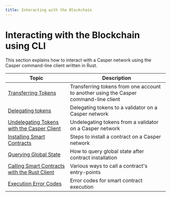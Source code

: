 ```yaml
---
title: Interacting with the Blockchain
---
```


# Interacting with the Blockchain using CLI

This section explains how to interact with a Casper network using the Casper command-line client written in Rust.

| Topic                    | Description                         |
| ------------------------ | ----------------------------------- |
| [Transferring Tokens](./transfers/index.md) | Transferring tokens from one account to another using the Casper command-line client |
| [Delegating tokens](./delegate.md) | Delegating tokens to a validator on a Casper network |
| [Undelegating Tokens with the Casper Client](./undelegate.md) | Undelegating tokens from a validator on a Casper network |
| [Installing Smart Contracts](./installing-contracts.md) | Steps to install a contract on a Casper network |
| [Querying Global State](./querying-global-state.md) | How to query global state after contract installation |
| [Calling Smart Contracts with the Rust Client](./calling-contracts.md) | Various ways to call a contract's entry-points |
| [Execution Error Codes](./execution-error-codes.md) | Error codes for smart contract execution |
